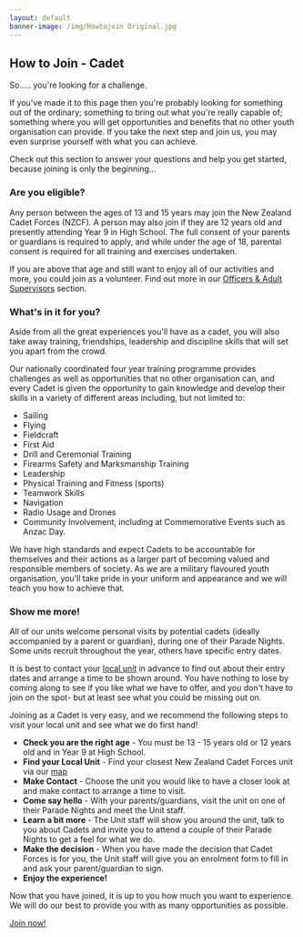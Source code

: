 ```yaml
---
layout: default
banner-image: /img/Howtojoin Original.jpg
---
```


## How to Join - Cadet

So….. you're looking for a challenge. 

If you've made it to this page then you're probably looking for something out of the ordinary; something to bring out what you're really capable of; something where you will get opportunities and benefits that no other youth organisation can provide. If you take the next step and join us, you may even surprise yourself with what you can achieve. 

Check out this section to answer your questions and help you get started, because joining is only the beginning...

### Are you eligible?

Any person between the ages of 13 and 15 years may join the New Zealand Cadet Forces (NZCF). A person may also join if they are 12 years old and presently attending Year 9 in High School. The full consent of your parents or guardians is required to apply, and while under the age of 18, parental consent is required for all training and exercises undertaken.

If you are above that age and still want to enjoy all of our activities and more, you could join as a volunteer. Find out more in our [Officers & Adult Supervisors](/officer-join.html) section. 

### What's in it for you?

Aside from all the great experiences you'll have as a cadet, you will also take away training, friendships, leadership and discipline skills that will set you apart from the crowd. 

Our nationally coordinated four year training programme provides challenges as well as opportunities that no other organisation can, and every Cadet is given the opportunity to gain knowledge and develop their skills in a variety of different areas including, but not limited to:

* Sailing
* Flying
* Fieldcraft
* First Aid
* Drill and Ceremonial Training
* Firearms Safety and Marksmanship Training 
* Leadership
* Physical Training and Fitness (sports)
* Teamwork Skills
* Navigation
* Radio Usage and Drones
* Community Involvement, including at Commemorative Events such as Anzac Day. 

We have high standards and expect Cadets to be accountable for themselves and their actions as a larger part of becoming valued and responsible members of society. As we are a military flavoured youth organisation, you'll take pride in your uniform and appearance and we will teach you how to achieve that. 

### Show me more!
All of our units welcome personal visits by potential cadets (ideally accompanied by a parent or guardian), during one of their Parade Nights. Some units recruit throughout the year, others have specific entry dates. 

It is best to contact your [local unit](/units) in advance to find out about their entry dates and arrange a time to be shown around. You have nothing to lose by coming along to see if you like what we have to offer, and you don't have to join on the spot- but at least see what you could be missing out on.

Joining as a Cadet is very easy, and we recommend the following steps to visit your local unit and see what we do first hand!

* **Check you are the right age** - You must be 13 - 15 years old or 12 years old and in Year 9 at High School.
* **Find your Local Unit** - Find your closest New Zealand Cadet Forces unit via our [map](/units)
* **Make Contact** - Choose the unit you would like to have a closer look at and make contact to arrange a time to visit. 
* **Come say hello** - With your parents/guardians, visit the unit on one of their Parade Nights and meet the Unit staff.
* **Learn a bit more** - The Unit staff will show you around the unit, talk to you about Cadets and invite you to attend a couple of their Parade Nights to get a feel for what we do. 
* **Make the decision** - When you have made the decision that Cadet Forces is for you, the Unit staff will give you an enrolment form to fill in and ask your parent/guardian to sign.
* **Enjoy the experience!**

Now that you have joined, it is up to you how much you want to experience.  We will do our best to provide you with as many opportunities as possible.  

<div class="btn-container">
    <a href="/units" class="join-btn">Join now!</a>
</div>